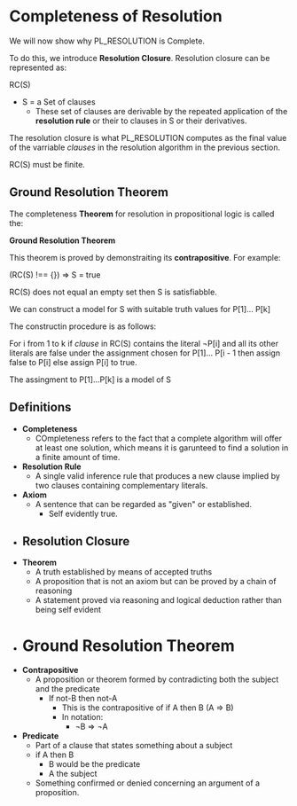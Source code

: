 # Completeness of Resolution

We will now show why PL_RESOLUTION is Complete.

To do this, we introduce **Resolution Closure**. 
Resolution closure can be represented as: 

RC(S)

- S = a Set of clauses
  - These set of clauses are derivable by the repeated application of the **resolution rule** or their to clauses in S or their derivatives.

The resolution closure is what PL_RESOLUTION computes as the final value of the varriable *clauses* in the resolution algorithm in the previous section.

RC(S) must be finite. 

## Ground Resolution Theorem 

The completeness **Theorem** for resolution in propositional logic is called the: 

**Ground Resolution Theorem** 

This theorem is proved by demonstraiting its **contrapositive**.
For example:

(RC(S) !== {}) => S = true  

RC(S) does not equal an empty set then S is satisfiabble. 

We can construct a model for S with suitable truth values for P[1]... P[k]

The constructin procedure is as follows: 

For i from 1 to k 
   if *clause* in RC(S) contains the literal ¬P[i] and all its other literals are false under the assignment chosen for P[1]... P[i - 1 then assign false to P[i]
   else assign P[i] to true.

The assingment to P[1]...P[k] is a model of S

## Definitions 

- **Completeness** 
  - COmpleteness refers to the fact that a complete algorithm will offer at least one solution, which means it is garunteed to find a solution in a finite amount of time. 
- **Resolution Rule** 
  - A single valid inference rule that produces a new clause implied by two clauses containing complementary literals. 
- **Axiom**
  - A sentence that can be regarded as "given" or established. 
    - Self evidently true. 
- **Resolution Closure** 
  - 
- **Theorem** 
  - A truth established by means of accepted truths 
  - A proposition that is not an axiom but can be proved by a chain of reasoning 
  - A statement proved via reasoning and logical deduction rather than being self evident
- **Ground Resolution Theorem** 
  =
- **Contrapositive**
  - A proposition or theorem formed by contradicting both the subject and the predicate
    - If not-B then not-A
      - This is the contrapositive of if A then B (A => B)
      - In notation: 
        - ¬B => ¬A 
- **Predicate** 
  - Part of a clause that states something about a subject 
  - if A then B 
    - B would be the predicate 
    - A the subject 
  - Something confirmed or denied concerning an argument of a proposition. 
